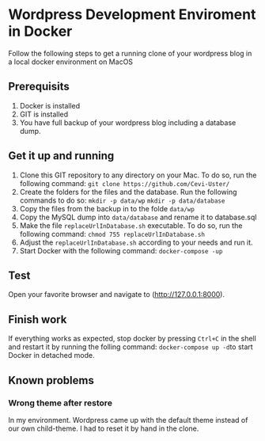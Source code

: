 # Wordpress Development Enviroment in Docker

Follow the following steps to get a running clone of your wordpress blog in a local docker environment on MacOS

## Prerequisits
1. Docker is installed
2. GIT is installed
3. You have full backup of your wordpress blog including a database dump.

## Get it up and running
1. Clone this GIT repository to any directory on your Mac. To do so, run the following command:
 `git clone https://github.com/Cevi-Uster/`
2. Create the folders for the files and the database. Run the following commands to do so:
  `mkdir -p data/wp`
  `mkdir -p data/database`
3. Copy the files from the backup in to the folde `data/wp`
4. Copy the MySQL dump into `data/database` and rename it to database.sql
5. Make the file `replaceUrlInDatabase.sh` executable. To do so, run the following command:
  `chmod 755 replaceUrlInDatabase.sh`
6. Adjust the `replaceUrlInDatabase.sh` according to your needs and run it.
7. Start Docker with the following command: 
  `docker-compose -up`

## Test
Open your favorite browser and navigate to (http://127.0.0.1:8000). 

## Finish work
If everything works as expected, stop docker by pressing `Ctrl+C` in the shell and restart it by running the folling command:
`docker-compose up -d`to start Docker in detached mode.

## Known problems

### Wrong theme after restore
In my environment. Wordpress came up with the default theme instead of our own child-theme. I had to reset it by hand in the clone.
